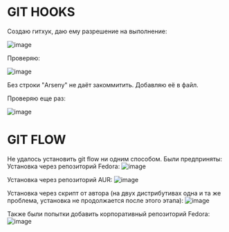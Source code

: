 # GIT HOOKS

Создаю гитхук, даю ему разрешение на выполнение:

![image](https://github.com/user-attachments/assets/c7784472-8f9d-4e4a-b9ec-ebaab053cdeb)

Проверяю:

![image](https://github.com/user-attachments/assets/9d416920-9824-4782-aaa9-25e1239d5824)

Без строки "Arseny" не даёт закоммитить.
Добавляю её в файл.

Проверяю еще раз:

![image](https://github.com/user-attachments/assets/ea65e53b-fe06-4fe0-9096-018284dcd5a5)

# GIT FLOW

Не удалось установить git flow ни одним способом. 
Были предприняты:
Установка через репозиторий Fedora:
![image](https://github.com/user-attachments/assets/586be8ad-fe36-4761-8d91-4f5c66826ee9)

Установка через репозиторий AUR:
![image](https://github.com/user-attachments/assets/627c3972-7f7d-45fd-b70d-33fbb8f04d13)

Установка через скрипт от автора (на двух дистрибутивах одна и та же проблема, установка не продолжается после этого этапа):
![image](https://github.com/user-attachments/assets/d58b070f-df70-491f-8c4c-0c8cb0453042)

Также были попытки добавить корпоративный репозиторий Fedora:
![image](https://github.com/user-attachments/assets/ea2976d0-18fa-43f1-b502-c8aaf2ebce6c)




